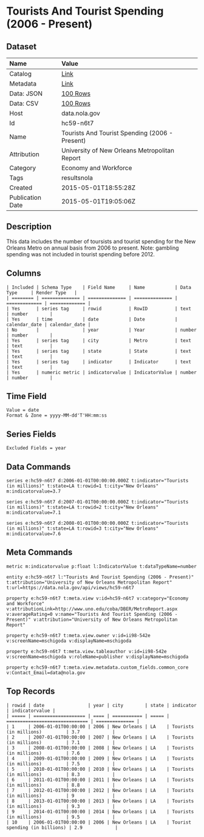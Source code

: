 # Tourists And Tourist Spending (2006 - Present)

## Dataset

| Name | Value |
| :--- | :---- |
| Catalog | [Link](https://catalog.data.gov/dataset/tourists-and-tourist-spending-2006-present) |
| Metadata | [Link](https://data.nola.gov/api/views/hc59-n6t7) |
| Data: JSON | [100 Rows](https://data.nola.gov/api/views/hc59-n6t7/rows.json?max_rows=100) |
| Data: CSV | [100 Rows](https://data.nola.gov/api/views/hc59-n6t7/rows.csv?max_rows=100) |
| Host | data.nola.gov |
| Id | hc59-n6t7 |
| Name | Tourists And Tourist Spending (2006 - Present) |
| Attribution | University of New Orleans Metropolitan Report |
| Category | Economy and Workforce |
| Tags | resultsnola |
| Created | 2015-05-01T18:55:28Z |
| Publication Date | 2015-05-01T19:05:06Z |

## Description

This data includes the number of toursists and tourist spending for the New Orleans Metro on annual basis from 2006 to present. Note: gambling spending was not included in tourist spending before 2012.

## Columns

```ls
| Included | Schema Type    | Field Name     | Name           | Data Type     | Render Type   |
| ======== | ============== | ============== | ============== | ============= | ============= |
| Yes      | series tag     | rowid          | RowID          | text          | number        |
| Yes      | time           | date           | Date           | calendar_date | calendar_date |
| No       |                | year           | Year           | number        | number        |
| Yes      | series tag     | city           | Metro          | text          | text          |
| Yes      | series tag     | state          | State          | text          | text          |
| Yes      | series tag     | indicator      | Indicator      | text          | text          |
| Yes      | numeric metric | indicatorvalue | IndicatorValue | number        | number        |
```

## Time Field

```ls
Value = date
Format & Zone = yyyy-MM-dd'T'HH:mm:ss
```

## Series Fields

```ls
Excluded Fields = year
```

## Data Commands

```ls
series e:hc59-n6t7 d:2006-01-01T00:00:00.000Z t:indicator="Tourists (in millions)" t:state=LA t:rowid=1 t:city="New Orleans" m:indicatorvalue=3.7

series e:hc59-n6t7 d:2007-01-01T00:00:00.000Z t:indicator="Tourists (in millions)" t:state=LA t:rowid=2 t:city="New Orleans" m:indicatorvalue=7.1

series e:hc59-n6t7 d:2008-01-01T00:00:00.000Z t:indicator="Tourists (in millions)" t:state=LA t:rowid=3 t:city="New Orleans" m:indicatorvalue=7.6
```

## Meta Commands

```ls
metric m:indicatorvalue p:float l:IndicatorValue t:dataTypeName=number

entity e:hc59-n6t7 l:"Tourists And Tourist Spending (2006 - Present)" t:attribution="University of New Orleans Metropolitan Report" t:url=https://data.nola.gov/api/views/hc59-n6t7

property e:hc59-n6t7 t:meta.view v:id=hc59-n6t7 v:category="Economy and Workforce" v:attributionLink=http://www.uno.edu/coba/DBER/MetroReport.aspx v:averageRating=0 v:name="Tourists And Tourist Spending (2006 - Present)" v:attribution="University of New Orleans Metropolitan Report"

property e:hc59-n6t7 t:meta.view.owner v:id=ii98-542e v:screenName=mschigoda v:displayName=mschigoda

property e:hc59-n6t7 t:meta.view.tableauthor v:id=ii98-542e v:screenName=mschigoda v:roleName=publisher v:displayName=mschigoda

property e:hc59-n6t7 t:meta.view.metadata.custom_fields.common_core v:Contact_Email=data@nola.gov
```

## Top Records

```ls
| rowid | date                | year | city        | state | indicator                      | indicatorvalue | 
| ===== | =================== | ==== | =========== | ===== | ============================== | ============== | 
| 1     | 2006-01-01T00:00:00 | 2006 | New Orleans | LA    | Tourists (in millions)         | 3.7            | 
| 2     | 2007-01-01T00:00:00 | 2007 | New Orleans | LA    | Tourists (in millions)         | 7.1            | 
| 3     | 2008-01-01T00:00:00 | 2008 | New Orleans | LA    | Tourists (in millions)         | 7.6            | 
| 4     | 2009-01-01T00:00:00 | 2009 | New Orleans | LA    | Tourists (in millions)         | 7.5            | 
| 5     | 2010-01-01T00:00:00 | 2010 | New Orleans | LA    | Tourists (in millions)         | 8.3            | 
| 6     | 2011-01-01T00:00:00 | 2011 | New Orleans | LA    | Tourists (in millions)         | 8.8            | 
| 7     | 2012-01-01T00:00:00 | 2012 | New Orleans | LA    | Tourists (in millions)         | 9              | 
| 8     | 2013-01-01T00:00:00 | 2013 | New Orleans | LA    | Tourists (in millions)         | 9.3            | 
| 9     | 2014-01-01T00:00:00 | 2014 | New Orleans | LA    | Tourists (in millions)         | 9.5            | 
| 10    | 2006-01-01T00:00:00 | 2006 | New Orleans | LA    | Tourist spending (in billions) | 2.9            | 
```